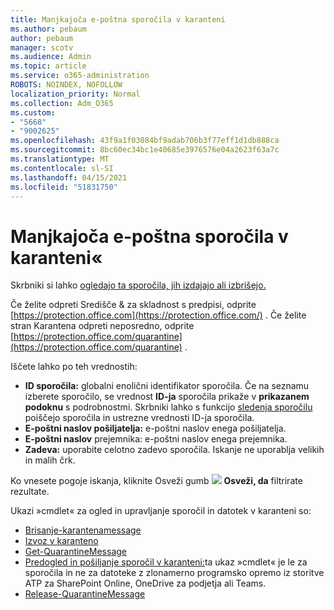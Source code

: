 ```yaml
---
title: Manjkajoča e-poštna sporočila v karanteni
ms.author: pebaum
author: pebaum
manager: scotv
ms.audience: Admin
ms.topic: article
ms.service: o365-administration
ROBOTS: NOINDEX, NOFOLLOW
localization_priority: Normal
ms.collection: Adm_O365
ms.custom:
- "5668"
- "9002625"
ms.openlocfilehash: 43f9a1f03084bf9adab706b3f77eff1d1db888ca
ms.sourcegitcommit: 8bc60ec34bc1e40685e3976576e04a2623f63a7c
ms.translationtype: MT
ms.contentlocale: sl-SI
ms.lasthandoff: 04/15/2021
ms.locfileid: "51831750"
---
```

# <a name="missing-emails-in-quarantine"></a>Manjkajoča e-poštna sporočila v karanteni«

Skrbniki si lahko [ogledajo ta sporočila, jih izdajajo ali izbrišejo.](https://docs.microsoft.com/microsoft-365/security/office-365-security/manage-quarantined-messages-and-files?view=o365-worldwide)

Če želite odpreti Središče & za skladnost s predpisi, odprite [https://protection.office.com](https://protection.office.com/) . Če želite stran Karantena odpreti neposredno, odprite [https://protection.office.com/quarantine](https://protection.office.com/quarantine) .  

Iščete lahko po teh vrednostih:  

- **ID sporočila:** globalni enolični identifikator sporočila. Če na seznamu izberete sporočilo, se vrednost  **ID-ja**  sporočila prikaže v  **prikazanem podoknu**  s podrobnostmi. Skrbniki lahko s funkcijo [sledenja sporočilu](https://docs.microsoft.com/microsoft-365/security/office-365-security/message-trace-scc?view=o365-worldwide) poiščejo sporočila in ustrezne vrednosti ID-ja sporočila.
- **E-poštni naslov pošiljatelja:** e-poštni naslov enega pošiljatelja.
- **E-poštni naslov** prejemnika: e-poštni naslov enega prejemnika.
- **Zadeva:** uporabite celotno zadevo sporočila. Iskanje ne uporablja velikih in malih črk.

Ko vnesete pogoje iskanja, kliknite Osveži gumb ![ ](https://docs.microsoft.com/microsoft-365/media/scc-quarantine-refresh.png?view=o365-worldwide) **Osveži, da** filtrirate rezultate.  

Ukazi »cmdlet« za ogled in upravljanje sporočil in datotek v karanteni so:
- [Brisanje-karantenamessage](https://docs.microsoft.com/powershell/module/exchange/delete-quarantinemessage)
- [Izvoz v karanteno](https://docs.microsoft.com/powershell/module/exchange/export-quarantinemessage)
- [Get-QuarantineMessage](https://docs.microsoft.com/powershell/module/exchange/get-quarantinemessage)
- [Predogled in pošiljanje sporočil v karanteni:](https://docs.microsoft.com/powershell/module/exchange/preview-quarantinemessage)ta ukaz »cmdlet« je le za sporočila in ne za datoteke z zlonamerno programsko opremo iz storitve ATP za SharePoint Online, OneDrive za podjetja ali Teams.
- [Release-QuarantineMessage](https://docs.microsoft.com/powershell/module/exchange/release-quarantinemessage)